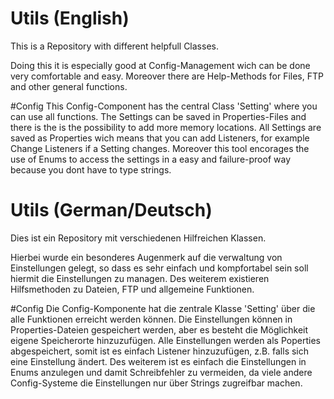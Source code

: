 # Utils (English)
This is a Repository with different helpfull Classes.

Doing this it is especially good at Config-Management wich can be done very comfortable and easy. 
Moreover there are Help-Methods for Files, FTP and other general functions.

#Config
This Config-Component has the central Class 'Setting' where you can use all functions.
The Settings can be saved in Properties-Files and there is the is the possibility to add more memory locations.
All Settings are saved as Properties wich means that you can add Listeners, for example Change Listeners if a Setting changes.
Moreover this tool encorages the use of Enums to access the settings in a easy and failure-proof way because you dont have to type strings.

# Utils (German/Deutsch)
Dies ist ein Repository mit verschiedenen Hilfreichen Klassen.

Hierbei wurde ein besonderes Augenmerk auf die verwaltung von Einstellungen gelegt, so dass es sehr einfach und kompfortabel sein soll hiermit die Einstellungen zu managen.
Des weiterem existieren Hilfsmethoden zu Dateien, FTP und allgemeine Funktionen.

#Config
Die Config-Komponente hat die zentrale Klasse 'Setting' über die alle Funktionen erreicht werden können. 
Die Einstellungen können in Properties-Dateien gespeichert werden, aber es besteht die Möglichkeit eigene Speicherorte hinzuzufügen.
Alle Einstellungen werden als Poperties abgespeichert, somit ist es einfach Listener hinzuzufügen, z.B. falls sich eine Einstellung ändert.
Des weiterem ist es einfach die Einstellungen in Enums anzulegen und damit Schreibfehler zu vermeiden, da viele andere Config-Systeme die Einstellungen nur über Strings zugreifbar machen.
